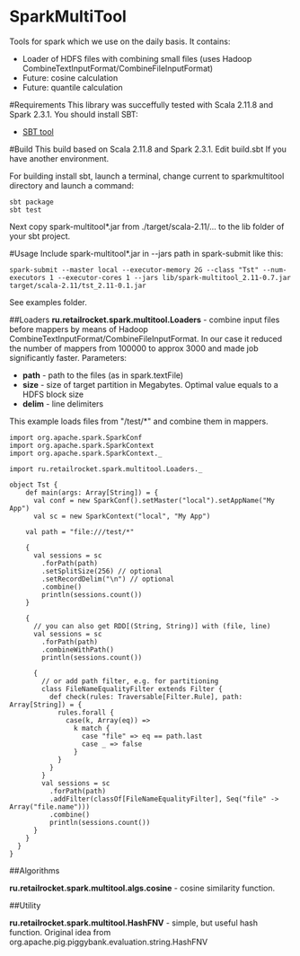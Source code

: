 SparkMultiTool
==============

Tools for spark which we use on the daily basis.
It contains:
* Loader of HDFS files with combining small files (uses Hadoop CombineTextInputFormat/CombineFileInputFormat)
* Future: cosine calculation
* Future: quantile calculation

#Requirements
This library was succeffully tested with Scala 2.11.8 and Spark 2.3.1.
You should install SBT:
* [SBT tool](www.scala-sbt.org/download.html)


#Build
This build based on Scala 2.11.8 and Spark 2.3.1. Edit build.sbt If you have another environment.

For building install sbt, launch a terminal, change current to sparkmultitool directory  and launch a command:

```
sbt package
sbt test
```
Next copy spark-multitool*.jar from ./target/scala-2.11/...  to the lib folder of your sbt project.

#Usage
Include spark-multitool*.jar in --jars path in spark-submit like this:
```
spark-submit --master local --executor-memory 2G --class "Tst" --num-executors 1 --executor-cores 1 --jars lib/spark-multitool_2.11-0.7.jar target/scala-2.11/tst_2.11-0.1.jar

```
See examples folder.

##Loaders
**ru.retailrocket.spark.multitool.Loaders** - combine input files before mappers by means of Hadoop CombineTextInputFormat/CombineFileInputFormat. In our case it reduced the number of mappers from 100000 to approx 3000 and made job significantly faster.
Parameters:
* **path** - path to the files (as in spark.textFile)
* **size** - size of target partition in Megabytes. Optimal value equals to a HDFS block size
* **delim** - line delimiters

This example loads files from "/test/*" and combine them in mappers.
```
import org.apache.spark.SparkConf
import org.apache.spark.SparkContext
import org.apache.spark.SparkContext._

import ru.retailrocket.spark.multitool.Loaders._

object Tst {
	def main(args: Array[String]) = {
	  val conf = new SparkConf().setMaster("local").setAppName("My App")
	  val sc = new SparkContext("local", "My App")

    val path = "file:///test/*"

    {
      val sessions = sc
        .forPath(path)
        .setSplitSize(256) // optional
        .setRecordDelim("\n") // optional
        .combine()
	    println(sessions.count())
    }

    {
      // you can also get RDD[(String, String)] with (file, line)
      val sessions = sc
        .forPath(path)
        .combineWithPath()
	    println(sessions.count())

      {
        // or add path filter, e.g. for partitioning
        class FileNameEqualityFilter extends Filter {
          def check(rules: Traversable[Filter.Rule], path: Array[String]) = {
            rules.forall {
              case(k, Array(eq)) =>
                k match {
                  case "file" => eq == path.last
                  case _ => false
                }
            }
          }
        }
        val sessions = sc
          .forPath(path)
          .addFilter(classOf[FileNameEqualityFilter], Seq("file" -> Array("file.name")))
          .combine()
	      println(sessions.count())
      }
    }
  }
}
```

##Algorithms

**ru.retailrocket.spark.multitool.algs.cosine** - cosine similarity function.

##Utility

**ru.retailrocket.spark.multitool.HashFNV** - simple, but useful hash function. Original idea from org.apache.pig.piggybank.evaluation.string.HashFNV
